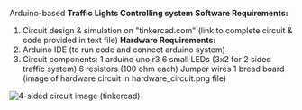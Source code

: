 Arduino-based **Traffic Lights Controlling system**
**Software Requirements:**
1) Circuit design & simulation on "tinkercad.com" (link to complete circuit & code provided in text file)
**Hardware Requirements:**
1) Arduino IDE (to run code and connect arduino system)
2) Circuit components:
1 arduino uno r3
6 small LEDs (3x2 for 2 sided traffic system)
6 resistors (100 ohm each)
Jumper wires
1 bread board
(image of hardware circuit in hardware_circuit.png file)

![4-sided circuit image (tinkercad)](https://github.com/user-attachments/assets/5ded2eaf-6a59-40a3-944b-52b47b015678)
